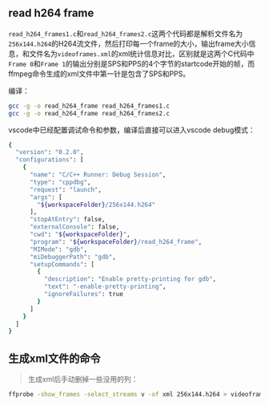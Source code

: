 ## read h264 frame

`read_h264_frames1.c`和`read_h264_frames2.c`这两个代码都是解析文件名为`256x144.h264`的H264流文件，然后打印每一个frame的大小，输出frame大小信息，和文件名为`videoframes.xml`的xml统计信息对比，区别就是这两个C代码中`Frame 0`和`Frame 1`的输出分别是SPS和PPS的4个字节的startcode开始的帧，而ffmpeg命令生成的xml文件中第一针是包含了SPS和PPS。

编译：

```bash
gcc -g -o read_h264_frame read_h264_frames1.c
gcc -g -o read_h264_frame read_h264_frames2.c
```

vscode中已经配置调试命令和参数，编译后直接可以进入vscode debug模式：

```bash
{
  "version": "0.2.0",
  "configurations": [
    {
      "name": "C/C++ Runner: Debug Session",
      "type": "cppdbg",
      "request": "launch",
      "args": [
        "${workspaceFolder}/256x144.h264"
      ],
      "stopAtEntry": false,
      "externalConsole": false,
      "cwd": "${workspaceFolder}",
      "program": "${workspaceFolder}/read_h264_frame",
      "MIMode": "gdb",
      "miDebuggerPath": "gdb",
      "setupCommands": [
        {
          "description": "Enable pretty-printing for gdb",
          "text": "-enable-pretty-printing",
          "ignoreFailures": true
        }
      ]
    }
  ]
}
```

## 生成xml文件的命令
> 生成xml后手动删掉一些没用的列：

```bash
ffprobe -show_frames -select_streams v -of xml 256x144.h264 > videoframes.xml
```